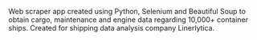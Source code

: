 Web scraper app created using Python, Selenium and Beautiful Soup to obtain cargo, maintenance and engine data regarding 10,000+ container ships. Created for shipping data analysis company Linerlytica.
